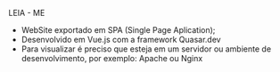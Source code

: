 LEIA - ME

* WebSite exportado em SPA (Single Page Aplication);
* Desenvolvido em Vue.js com a framework Quasar.dev
* Para visualizar é preciso que esteja em um servidor ou ambiente de desenvolvimento, por exemplo: Apache ou Nginx
